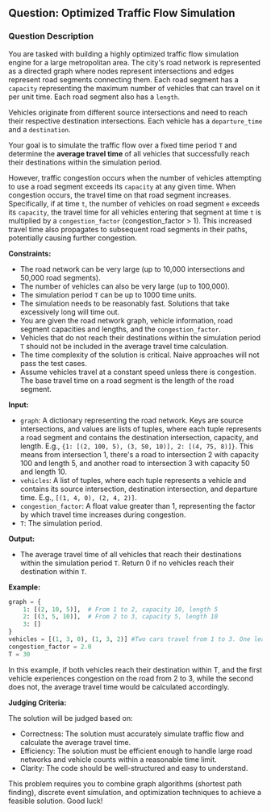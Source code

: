 ## Question: Optimized Traffic Flow Simulation

### Question Description

You are tasked with building a highly optimized traffic flow simulation engine for a large metropolitan area. The city's road network is represented as a directed graph where nodes represent intersections and edges represent road segments connecting them. Each road segment has a `capacity` representing the maximum number of vehicles that can travel on it per unit time. Each road segment also has a `length`.

Vehicles originate from different source intersections and need to reach their respective destination intersections. Each vehicle has a `departure_time` and a `destination`.

Your goal is to simulate the traffic flow over a fixed time period `T` and determine the **average travel time** of all vehicles that successfully reach their destinations within the simulation period.

However, traffic congestion occurs when the number of vehicles attempting to use a road segment exceeds its `capacity` at any given time. When congestion occurs, the travel time on that road segment increases. Specifically, if at time `t`, the number of vehicles on road segment `e` exceeds its `capacity`, the travel time for all vehicles entering that segment at time `t` is multiplied by a `congestion_factor` (congestion_factor > 1). This increased travel time also propagates to subsequent road segments in their paths, potentially causing further congestion.

**Constraints:**

*   The road network can be very large (up to 10,000 intersections and 50,000 road segments).
*   The number of vehicles can also be very large (up to 100,000).
*   The simulation period `T` can be up to 1000 time units.
*   The simulation needs to be reasonably fast. Solutions that take excessively long will time out.
*   You are given the road network graph, vehicle information, road segment capacities and lengths, and the `congestion_factor`.
*   Vehicles that do not reach their destinations within the simulation period `T` should not be included in the average travel time calculation.
*   The time complexity of the solution is critical. Naive approaches will not pass the test cases.
*   Assume vehicles travel at a constant speed unless there is congestion. The base travel time on a road segment is the length of the road segment.

**Input:**

*   `graph`: A dictionary representing the road network. Keys are source intersections, and values are lists of tuples, where each tuple represents a road segment and contains the destination intersection, capacity, and length. E.g., `{1: [(2, 100, 5), (3, 50, 10)], 2: [(4, 75, 8)]}`. This means from intersection 1, there's a road to intersection 2 with capacity 100 and length 5, and another road to intersection 3 with capacity 50 and length 10.
*   `vehicles`: A list of tuples, where each tuple represents a vehicle and contains its source intersection, destination intersection, and departure time. E.g., `[(1, 4, 0), (2, 4, 2)]`.
*   `congestion_factor`: A float value greater than 1, representing the factor by which travel time increases during congestion.
*   `T`: The simulation period.

**Output:**

*   The average travel time of all vehicles that reach their destinations within the simulation period `T`. Return 0 if no vehicles reach their destination within `T`.

**Example:**

```python
graph = {
    1: [(2, 10, 5)],  # From 1 to 2, capacity 10, length 5
    2: [(3, 5, 10)],  # From 2 to 3, capacity 5, length 10
    3: []
}
vehicles = [(1, 3, 0), (1, 3, 2)] #Two cars travel from 1 to 3. One leaves at time 0 and the other at time 2
congestion_factor = 2.0
T = 30
```

In this example, if both vehicles reach their destination within T, and the first vehicle experiences congestion on the road from 2 to 3, while the second does not, the average travel time would be calculated accordingly.

**Judging Criteria:**

The solution will be judged based on:

*   Correctness: The solution must accurately simulate traffic flow and calculate the average travel time.
*   Efficiency: The solution must be efficient enough to handle large road networks and vehicle counts within a reasonable time limit.
*   Clarity: The code should be well-structured and easy to understand.

This problem requires you to combine graph algorithms (shortest path finding), discrete event simulation, and optimization techniques to achieve a feasible solution. Good luck!

